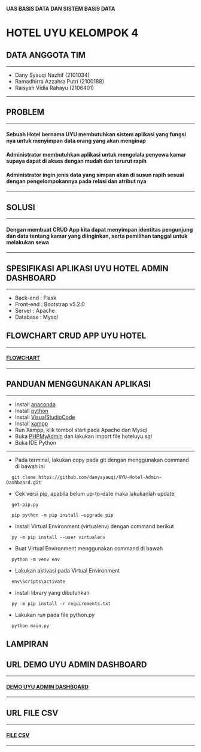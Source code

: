 **UAS BASIS DATA DAN SISTEM BASIS DATA**
# HOTEL UYU KELOMPOK 4
## DATA ANGGOTA TIM
---
- Dany Syauqi Nazhif (2101034)
- Ramadhirra Azzahra Putri (2100188)
- Raisyah Vidia Rahayu (2106401)
---

## PROBLEM
---
#### Sebuah Hotel bernama UYU membutuhkan sistem aplikasi yang fungsi nya untuk menyimpan data orang yang akan menginap 

#### Administrator membutuhkan aplikasi untuk mengolala penyewa kamar supaya dapat di akses dengan mudah dan terurut rapih

#### Administrator ingin jenis data yang simpan akan di susun rapih sesuai dengan pengelompokannya pada relasi dan atribut nya
---

## SOLUSI
---
#### Dengan membuat CRUD App kita dapat menyimpan identitas pengunjung dan data tentang kamar yang diinginkan, serta pemilihan tanggal untuk melakukan sewa 
---
## SPESIFIKASI APLIKASI UYU HOTEL ADMIN DASHBOARD
---
- Back-end : Flask
- Front-end : Bootstrap v5.2.0
- Server : Apache
- Database : Mysql

## FLOWCHART CRUD APP UYU HOTEL
---
#### [FLOWCHART](https://drive.google.com/drive/folders/1UIJR4YmAIpJZzWagoD1gVb3I5URrXZcH)
---
## PANDUAN MENGGUNAKAN APLIKASI
---
- Install [anaconda](anaconda.com/products/distribution) 
- Install [python](https://www.python.org/downloads/) 
- Install [VisualStudioCode](code.visualstudio.com/download) 
- Install [xampp](https://www.apachefriends.org/download.html) 
- Run Xampp, klik tombol start pada Apache dan Mysql
- Buka [PHPMyAdmin](http://localhost/phpmyadmin) dan lakukan import file hoteluyu.sql
- Buka IDE Python
---
- Pada terminal, lakukan copy pada git dengan menggunakan command di bawah ini
```
  git clone https://github.com/danysyauqi/UYU-Hotel-Admin-Dashboard.git
```
- Cek versi pip, apabila belum up-to-date maka lakukanlah update
```
  get-pip.py
```
```
  pip python -m pip install –upgrade pip 
```
 - Install Virtual Environment (virtualenv) dengan command berikut
```
  py -m pip install --user virtualenv
``` 
 - Buat Virtual Environment menggunakan command di bawah
```
  python -m venv env
``` 
 - Lakukan aktivasi pada Virtual Environment
```
  env\Scripts\activate
```
- Install library yang dibutuhkan
```
  py -m pip install -r requirements.txt
```
- Lakukan <i>run</i> pada file python.py
``` 
  python main.py
```
## LAMPIRAN
## URL DEMO UYU ADMIN DASHBOARD
---
#### [DEMO UYU ADMIN DASHBOARD](http://linktr.ee/uyudemo)
---

## URL FILE CSV
---
#### [FILE CSV](https://drive.google.com/drive/folders/1URjIkkRD4dTigNAAfBwnsYvPVu1gWo62)
---
